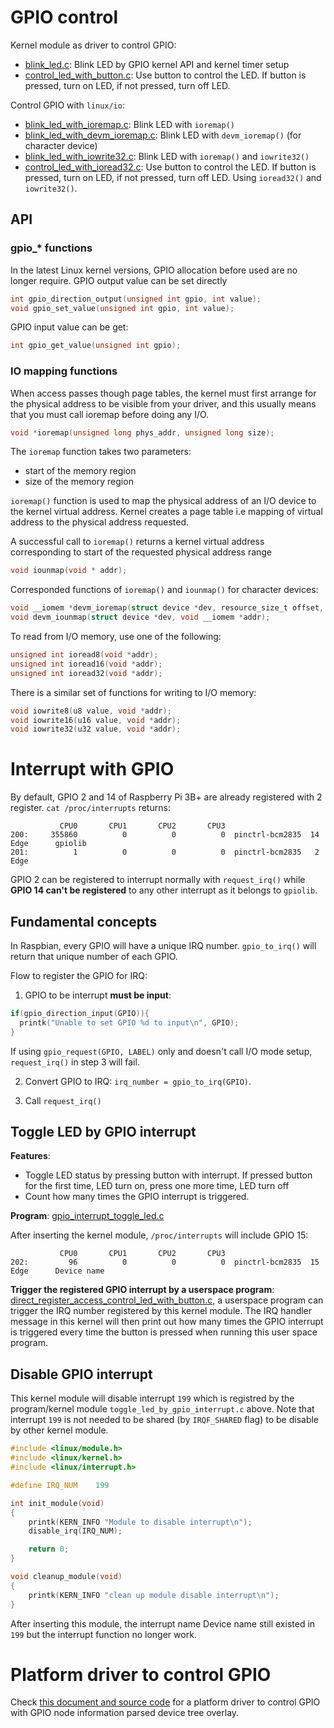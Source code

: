 # GPIO control

Kernel module as driver to control GPIO:
* [blink_led.c](blink_led.c): Blink LED by GPIO kernel API and kernel timer setup
* [control_led_with_button.c](control_led_with_button.c): Use button to control the LED. If button is pressed, turn on LED, if not pressed, turn off LED.

Control GPIO with ``linux/io``:

* [blink_led_with_ioremap.c](blink_led_with_ioremap.c): Blink LED with ``ioremap()``
* [blink_led_with_devm_ioremap.c](blink_led_with_ioremap.c): Blink LED with ``devm_ioremap()`` (for character device)
* [blink_led_with_iowrite32.c](blink_led_with_iowrite32.c): Blink LED with ``ioremap()`` and ``iowrite32()``
* [control_led_with_ioread32.c](control_led_with_ioread32.c): Use button to control the LED. If button is pressed, turn on LED, if not pressed, turn off LED. Using ``ioread32()`` and ``iowrite32()``.

## API

### gpio_* functions

In the latest Linux kernel versions, GPIO allocation before used are no longer require. GPIO output value can be set directly

```c
int gpio_direction_output(unsigned int gpio, int value);
void gpio_set_value(unsigned int gpio, int value);
```

GPIO input value can be get:

```c
int gpio_get_value(unsigned int gpio);
```

### IO mapping functions

When access passes though page tables, the kernel must first arrange for the physical address to be visible from your driver, and this usually means that you must call ioremap before doing any I/O. 

```c
void *ioremap(unsigned long phys_addr, unsigned long size);
```

The ``ioremap`` function takes two parameters:

* start of the memory region
* size of the memory region

``ioremap()`` function is used to map the physical address of an I/O device to the kernel virtual address. Kernel creates a page table i.e mapping of virtual address to the physical address requested.

A successful call to ``ioremap()`` returns a kernel virtual address corresponding to start of the requested physical address range

```c
void iounmap(void * addr);
```

Corresponded functions of ``ioremap()`` and ``iounmap()`` for character devices:

```c
void __iomem *devm_ioremap(struct device *dev, resource_size_t offset, resource_size_t size);
void devm_iounmap(struct device *dev, void __iomem *addr);
```

To read from I/O memory, use one of the following:

```c
unsigned int ioread8(void *addr);
unsigned int ioread16(void *addr);
unsigned int ioread32(void *addr);
```

There is a similar set of functions for writing to I/O memory:

```c
void iowrite8(u8 value, void *addr);
void iowrite16(u16 value, void *addr);
void iowrite32(u32 value, void *addr);
```

# Interrupt with GPIO

By default, GPIO 2 and 14 of Raspberry Pi 3B+ are already registered with 2 register. ``cat /proc/interrupts`` returns:

```
           CPU0       CPU1       CPU2       CPU3  
200:     355860          0          0          0  pinctrl-bcm2835  14 Edge      gpiolib
201:          1          0          0          0  pinctrl-bcm2835   2 Edge    
```

GPIO 2 can be registered to interrupt normally with ``request_irq()`` while **GPIO 14 can't be registered** to any other interrupt as it belongs to ``gpiolib``.

## Fundamental concepts

In Raspbian, every GPIO will have a unique IRQ number. ``gpio_to_irq()`` will return that unique number of each GPIO.

Flow to register the GPIO for IRQ:

1. GPIO to be interrupt **must be input**:

```C
if(gpio_direction_input(GPIO)){
  printk("Unable to set GPIO %d to input\n", GPIO);
}
```

If using ``gpio_request(GPIO, LABEL)`` only and doesn't call I/O mode setup, ``request_irq()`` in step 3 will fail.

2. Convert GPIO to IRQ: ``irq_number = gpio_to_irq(GPIO)``.

3. Call ``request_irq()``

## Toggle LED by GPIO interrupt

**Features**:

* Toggle LED status by pressing button with interrupt. If pressed button for the first time, LED turn on, press one more time, LED turn off
* Count how many times the GPIO interrupt is triggered.

**Program**: [gpio_interrupt_toggle_led.c](gpio_interrupt_toggle_led.c)

After inserting the kernel module, ``/proc/interrupts`` will include GPIO 15:
```
           CPU0       CPU1       CPU2       CPU3
202:         96          0          0          0  pinctrl-bcm2835  15 Edge      Device name
```

**Trigger the registered GPIO interrupt by a userspace program**: [direct_register_access_control_led_with_button.c](https://github.com/TranPhucVinh/Raspberry-Pi-C/blob/main/Physical%20layer/GPIO/direct_register_access_control_led_with_button.c), a userspace program can trigger the IRQ number registered by this kernel module. The IRQ handler message in this kernel will then print out how many times the GPIO interrupt is triggered every time the button is pressed when running this user space program.

## Disable GPIO interrupt 

This kernel module will disable interrupt ``199`` which is registred by the program/kernel module ``toggle_led_by_gpio_interrupt.c`` above. Note that interrupt ``199`` is not needed to be shared (by ``IRQF_SHARED`` flag) to be disable by other kernel module.

```c
#include <linux/module.h>
#include <linux/kernel.h>
#include <linux/interrupt.h>

#define IRQ_NUM    199

int init_module(void)
{
	printk(KERN_INFO "Module to disable interrupt\n");
	disable_irq(IRQ_NUM);

	return 0;
}

void cleanup_module(void)
{
	printk(KERN_INFO "clean up module disable interrupt\n");
}
```

After inserting this module, the interrupt name Device name still existed in ``199`` but the interrupt function no longer work.

# Platform driver to control GPIO

Check [this document and source code](https://github.com/TranPhucVinh/Raspberry-Pi-C/blob/main/Kernel/Device%20tree/Device%20tree%20GPIO.md) for a platform driver to control GPIO with GPIO node information parsed device tree overlay.
